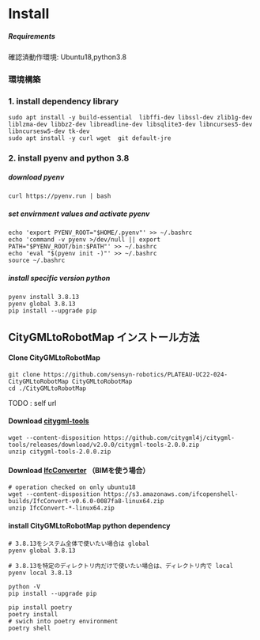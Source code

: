 # Install

##### Requirements
確認済動作環境: Ubuntu18,python3.8

### 環境構築
### 1. install dependency library
```
sudo apt install -y build-essential  libffi-dev libssl-dev zlib1g-dev liblzma-dev libbz2-dev libreadline-dev libsqlite3-dev libncurses5-dev libncursesw5-dev tk-dev  
sudo apt install -y curl wget  git default-jre
```
### 2. install pyenv and python 3.8 

##### download pyenv
````
curl https://pyenv.run | bash
````

##### set envirnment values and activate pyenv
````
echo 'export PYENV_ROOT="$HOME/.pyenv"' >> ~/.bashrc
echo 'command -v pyenv >/dev/null || export PATH="$PYENV_ROOT/bin:$PATH"' >> ~/.bashrc
echo 'eval "$(pyenv init -)"' >> ~/.bashrc
source ~/.bashrc
````

##### install specific version python
````
pyenv install 3.8.13
pyenv global 3.8.13
pip install --upgrade pip
````


## CityGMLtoRobotMap インストール方法 
#### Clone CityGMLtoRobotMap
````
git clone https://github.com/sensyn-robotics/PLATEAU-UC22-024-CityGMLtoRobotMap CityGMLtoRobotMap
cd ./CityGMLtoRobotMap
````
TODO : self url 

#### Download [citygml-tools](https://github.com/citygml4j/citygml-tools)
````
wget --content-disposition https://github.com/citygml4j/citygml-tools/releases/download/v2.0.0/citygml-tools-2.0.0.zip
unzip citygml-tools-2.0.0.zip
````

#### Download [IfcConverter](https://blenderbim.org/docs-python/ifcconvert/installation.html) （BIMを使う場合）
````
# operation checked on only ubuntu18 
wget --content-disposition https://s3.amazonaws.com/ifcopenshell-builds/IfcConvert-v0.6.0-0087fa8-linux64.zip
unzip IfcConvert-*-linux64.zip
````

#### install CityGMLtoRobotMap python dependency 
````
# 3.8.13をシステム全体で使いたい場合は global
pyenv global 3.8.13

# 3.8.13を特定のディレクトリ内だけで使いたい場合は、ディレクトリ内で local
pyenv local 3.8.13

python -V
pip install --upgrade pip
````
````
pip install poetry
poetry install
# swich into poetry environment
poetry shell
````
   




